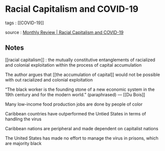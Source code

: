 # Racial Capitalism and COVID-19

tags
: [[COVID-19]]

source
: [Monthly Review | Racial Capitalism and COVID-19](https://monthlyreview.org/2021/03/01/racial-capitalism-and-covid-19/)


## Notes

[[racial capitalism]]
: the mutually constitutive entanglements of racialized and colonial exploitation within the process of capital accumulation

The author argues that [[the accumulation of capital]] would not be possible with out racialized and colonial exploitation

&ldquo;The black worker is the founding stone of a new economic system in the 19th century and for the modern world.&rdquo; (paraphrased) &#x2014; [[Du Bois]]

Many low-income food production jobs are done by people of color

Caribbean countries have outperformed the Untied States in terms of handling the virus

Caribbean nations are peripheral and made dependent on capitalist nations

The United States has made no effort to manage the virus in prisons, which are majority black

